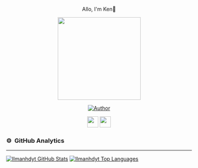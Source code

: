 <p align='center'>Allo, I'm Ken👋</p>
<p align="center">
<img src="https://c.top4top.io/p_2275xjq7x1.jpg" width="225" height="225"/>
</p>
<p align="center">
<a href="https://github.com/WarcKz"><img title="Author" src="https://img.shields.io/badge/Author-WarcKz-red.svg?style=for-the-badge&logo=github"></a>
<p align="center">
<a href="https://wa.me/6281515982740"><img height="30" src="https://www.freeiconspng.com/uploads/whatsapp-black-logo-icon--24.png"></a>
<a href="https://www.instagram.com/warclol/"><img height="30" src="https://cdn.jsdelivr.net/npm/simple-icons@v3/icons/instagram.svg"></a>
</P>
  
### ⚙ &nbsp;GitHub Analytics

---

[![Ilmanhdyt GitHub Stats](https://github-readme-stats.vercel.app/api?username=WarcKz&show_icons=true&hide=issues&theme=radical)](https://github-readme-stats.vercel.app)
[![Ilmanhdyt Top Languages](https://github-readme-stats.vercel.app/api/top-langs?username=WarcKz&layout=compact&theme=radical)](https://github-readme-stats.vercel.app)
